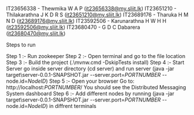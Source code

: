 IT23656338 - Thewmika W A P          (it23656338@my.sliit.lk)
IT23651210 - Thilakarathna J K D R S (it23651210@my.sliit.lk)
IT23689176 - Tharuka H M N D         (it23689176@my.sliit.lk)
IT23592506 - Karunarathna H W H H    (it23592506@my.sliit.lk)
IT23680470 - G D C Dabarera          (it23680470@my.sliit.lk)



Steps to run

Step 1 :- Run zookeeper
Step 2 :- Open terminal and go to the file location
Step 3 :- Build the project (.\\mvnw.cmd -DskipTests install)
Step 4 :- Start Server
go inside server directory (cd server) and run server (java -jar target\\server-0.0.1-SNAPSHOT.jar --server.port=$PORTNUMBER$ --node.id=$NodeID$)
Step 5 :- Open your browser
Go to: http://localhost:$PORTNUMBER$/
You should see the Distributed Messaging System dashboard
Step 6 :- Add different nodes by running (java -jar target\\server-0.0.1-SNAPSHOT.jar --server.port=$PORTNUMBER$ --node.id=$NodeID$) in diffrent terminals

